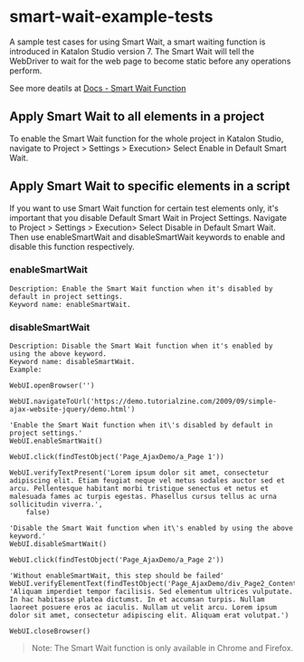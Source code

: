 # smart-wait-example-tests
A sample test cases for using Smart Wait, a smart waiting function is introduced in Katalon Studio version 7. The Smart Wait will tell the WebDriver to wait for the web page to become static before any operations perform.

See more deatils at [Docs - Smart Wait Function](https://docs.katalon.com/katalon-studio/docs/webui-smartwait.html)

## Apply Smart Wait to all elements in a project
To enable the Smart Wait function for the whole project in Katalon Studio, navigate to Project > Settings > Execution> Select Enable in Default Smart Wait.

## Apply Smart Wait to specific elements in a script
If you want to use Smart Wait function for certain test elements only, it's important that you disable Default Smart Wait in Project Settings. Navigate to Project > Settings > Execution> Select Disable in Default Smart Wait. Then use enableSmartWait and disableSmartWait keywords to enable and disable this function respectively.

### enableSmartWait
```
Description: Enable the Smart Wait function when it's disabled by default in project settings.
Keyword name: enableSmartWait.
```

### disableSmartWait
```
Description: Disable the Smart Wait function when it's enabled by using the above keyword.
Keyword name: disableSmartWait.
Example:

WebUI.openBrowser('')

WebUI.navigateToUrl('https://demo.tutorialzine.com/2009/09/simple-ajax-website-jquery/demo.html')

'Enable the Smart Wait function when it\'s disabled by default in project settings.'
WebUI.enableSmartWait()

WebUI.click(findTestObject('Page_AjaxDemo/a_Page 1'))

WebUI.verifyTextPresent('Lorem ipsum dolor sit amet, consectetur adipiscing elit. Etiam feugiat neque vel metus sodales auctor sed et arcu. Pellentesque habitant morbi tristique senectus et netus et malesuada fames ac turpis egestas. Phasellus cursus tellus ac urna sollicitudin viverra.', 
    false)

'Disable the Smart Wait function when it\'s enabled by using the above keyword.'
WebUI.disableSmartWait()

WebUI.click(findTestObject('Page_AjaxDemo/a_Page 2'))

'Without enableSmartWait, this step should be failed'
WebUI.verifyElementText(findTestObject('Page_AjaxDemo/div_Page2_Content'), 'Aliquam imperdiet tempor facilisis. Sed elementum ultrices vulputate. In hac habitasse platea dictumst. In et accumsan turpis. Nullam laoreet posuere eros ac iaculis. Nullam ut velit arcu. Lorem ipsum dolor sit amet, consectetur adipiscing elit. Aliquam erat volutpat.')

WebUI.closeBrowser()

```
> Note: The Smart Wait function is only available in Chrome and Firefox.
